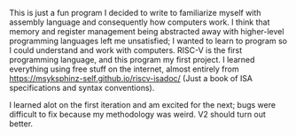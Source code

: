 This is just a fun program I decided to write to familiarize myself with assembly language and consequently how computers work. I think that memory and register management
being abstracted away with higher-level programming languages left me unsatisfied; I wanted to learn to program so I could understand and work with computers. RISC-V is the 
first programming language, and this program my first project. I learned everything using free stuff on the internet, almost entirely from 
https://msyksphinz-self.github.io/riscv-isadoc/ (Just a book of ISA specifications and syntax conventions).

I learned alot on the first iteration and am excited for the next; bugs were difficult to fix because my methodology was weird. V2 should turn out better.
